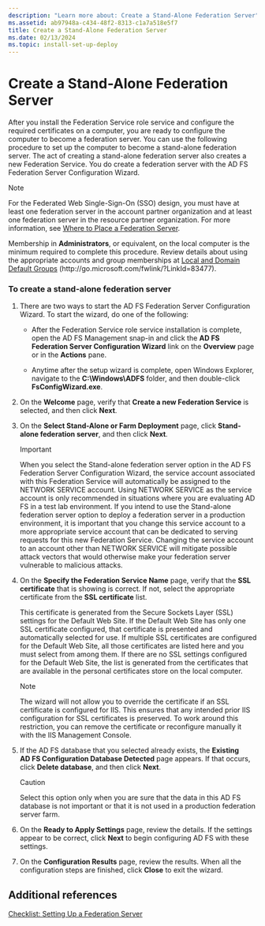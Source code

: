 ```yaml
---
description: "Learn more about: Create a Stand-Alone Federation Server"
ms.assetid: ab97948a-c434-48f2-8313-c1a7a518e5f7
title: Create a Stand-Alone Federation Server
ms.date: 02/13/2024
ms.topic: install-set-up-deploy
---
```


# Create a Stand-Alone Federation Server

After you install the Federation Service role service and configure the required certificates on a computer, you are ready to configure the computer to become a federation server. You can use the following procedure to set up the computer to become a stand\-alone federation server. The act of creating a stand\-alone federation server also creates a new Federation Service. You do create a federation server with the AD FS Federation Server Configuration Wizard.

> [!NOTE]
> For the Federated Web Single\-Sign\-On \(SSO\) design, you must have at least one federation server in the account partner organization and at least one federation server in the resource partner organization. For more information, see [Where to Place a Federation Server](/previous-versions/windows/it-pro/windows-server-2012-R2-and-2012/dd807127(v=ws.11)).

Membership in **Administrators**, or equivalent, on the local computer is the minimum required to complete this procedure.  Review details about using the appropriate accounts and group memberships at [Local and Domain Default Groups](/previous-versions/orphan-topics/ws.10/dd728026(v=ws.10)) \(http:\/\/go.microsoft.com\/fwlink\/?LinkId\=83477\).

### To create a stand\-alone federation server

1.  There are two ways to start the AD FS Federation Server Configuration Wizard. To start the wizard, do one of the following:

    -   After the Federation Service role service installation is complete, open the AD FS Management snap\-in and click the **AD FS Federation Server Configuration Wizard** link on the **Overview** page or in the **Actions** pane.

    -   Anytime after the setup wizard is complete, open Windows Explorer, navigate to the **C:\\Windows\\ADFS** folder, and then double\-click **FsConfigWizard.exe**.

2.  On the **Welcome** page, verify that **Create a new Federation Service** is selected, and then click **Next**.

3.  On the **Select Stand\-Alone or Farm Deployment** page, click **Stand\-alone federation server**, and then click **Next**.

    > [!IMPORTANT]
    > When you select the Stand\-alone federation server option in the AD FS Federation Server Configuration Wizard, the service account associated with this Federation Service will automatically be assigned to the NETWORK SERVICE account. Using NETWORK SERVICE as the service account is only recommended in situations where you are evaluating AD FS in a test lab environment. If you intend to use the Stand\-alone federation server option to deploy a federation server in a production environment, it is important that you change this service account to a more appropriate service account that can be dedicated to serving requests for this new Federation Service. Changing the service account to an account other than NETWORK SERVICE will mitigate possible attack vectors that would otherwise make your federation server vulnerable to malicious attacks.

4.  On the **Specify the Federation Service Name** page, verify that the **SSL certificate** that is showing is correct. If not, select the appropriate certificate from the **SSL certificate** list.

    This certificate is generated from the Secure Sockets Layer \(SSL\) settings for the Default Web Site. If the Default Web Site has only one SSL certificate configured, that certificate is presented and automatically selected for use. If multiple SSL certificates are configured for the Default Web Site, all those certificates are listed here and you must select from among them. If there are no SSL settings configured for the Default Web Site, the list is generated from the certificates that are available in the personal certificates store on the local computer.

    > [!NOTE]
    > The wizard will not allow you to override the certificate if an SSL certificate is configured for IIS. This ensures that any intended prior IIS configuration for SSL certificates is preserved. To work around this restriction, you can remove the certificate or reconfigure manually it with the IIS Management Console.

5.  If the AD FS database that you selected already exists, the **Existing AD FS Configuration Database Detected** page appears. If that occurs, click **Delete database**, and then click **Next**.

    > [!CAUTION]
    > Select this option only when you are sure that the data in this AD FS database is not important or that it is not used in a production federation server farm.

6.  On the **Ready to Apply Settings** page, review the details. If the settings appear to be correct, click **Next** to begin configuring AD FS with these settings.

7.  On the **Configuration Results** page, review the results. When all the configuration steps are finished, click **Close**  to exit the wizard.

## Additional references
[Checklist: Setting Up a Federation Server](Checklist--Setting-Up-a-Federation-Server.md)
